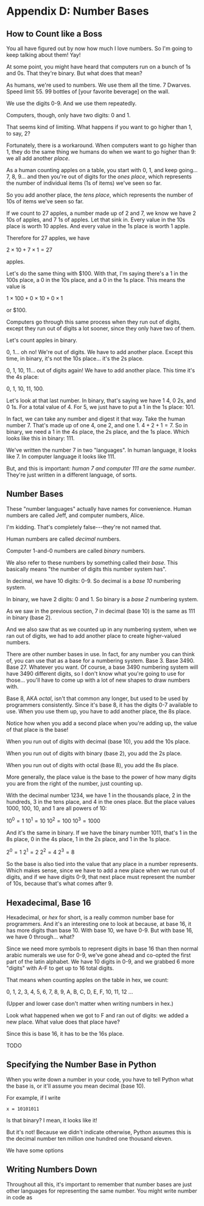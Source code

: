 # Appendix D: Number Bases

## How to Count like a Boss

You all have figured out by now how much I love numbers. So I'm going to
keep talking about them! Yay!

At some point, you might have heard that computers run on a bunch of 1s
and 0s. That they're binary. But what does that mean?

As humans, we're used to numbers. We use them all the time. 7 Dwarves.
Speed limit 55. 99 bottles of [your favorite beverage] on the wall.

We use the digits 0-9. And we use them repeatedly.

Computers, though, only have two digits: 0 and 1.

That seems kind of limiting. What happens if you want to go higher than
1, to say, 2?

Fortunately, there is a workaround. When computers want to go higher
than 1, they do the same thing we humans do when we want to go higher
than 9: we all add another _place_.

As a human counting apples on a table, you start with 0, 1, and keep
going... 7, 8, 9... and then you're out of digits for the _ones place_,
which represents the number of individual items (1s of items) we've seen
so far.

So you add another place, the _tens place_, which represents the number
of 10s of items we've seen so far.

If we count to 27 apples, a number made up of 2 and 7, we know we have 2
10s of apples, and 7 1s of apples. Let that sink in. Every value in the
10s place is worth 10 apples. And every value in the 1s place is worth 1
apple.

Therefore for 27 apples, we have

$2\times10+7\times1=27$

apples.

Let's do the same thing with $100. With that, I'm saying there's a 1 in
the 100s place, a 0 in the 10s place, and a 0 in the 1s place. This
means the value is

$1\times100+0\times10+0\times1$

or $100.

Computers go through this same process when they run out of digits,
except they run out of digits a lot sooner, since they only have two of
them.

Let's count apples in binary.

0, 1... oh no! We're out of digits. We have to add another place. Except
this time, in binary, it's not the 10s place... it's the 2s place.

0, 1, 10, 11... out of digits again! We have to add another place. This
time it's the 4s place:

0, 1, 10, 11, 100.

Let's look at that last number. In binary, that's saying we have 1 4, 0
2s, and 0 1s. For a total value of 4. For 5, we just have to put a 1 in
the 1s place: 101.

In fact, we can take any number and digest it that way. Take the human
number 7. That's made up of one 4, one 2, and one 1. $4+2+1=7$. So in
binary, we need a 1 in the 4s place, the 2s place, and the 1s place.
Which looks like this in binary: 111.

We've written the number 7 in two "languages". In human language, it
looks like $7$. In computer language it looks like $111$.

But, and this is important: _human 7 and computer 111 are the same
number_. They're just written in a different language, of sorts.

## Number Bases

These "number languages" actually have names for convenience. Human
numbers are called Jeff, and computer numbers, Alice.

I'm kidding. That's completely false---they're not named that.

Human numbers are called _decimal_ numbers.

Computer 1-and-0 numbers are called _binary_ numbers.

We also refer to these numbers by something called their _base_. This
basically means "the number of digits this number system has".

In decimal, we have 10 digits: 0-9. So decimal is a _base 10_ numbering
system.

In binary, we have 2 digits: 0 and 1. So binary is a _base 2_ numbering
system.

As we saw in the previous section, 7 in decimal (base 10) is the same as
111 in binary (base 2).

And we also saw that as we counted up in any numbering system, when we
ran out of digits, we had to add another place to create higher-valued
numbers.

There are other number bases in use. In fact, for any number you can
think of, you can use that as a base for a numbering system. Base 3.
Base 3490. Base 27. Whatever you want. Of course, a base 3490 numbering
system will have 3490 different digits, so I don't know what you're
going to use for those... you'll have to come up with a lot of new
shapes to draw numbers with.

Base 8, AKA _octal_, isn't that common any longer, but used to be used
by programmers consistently. Since it's base 8, it has the digits 0-7
available to use. When you use them up, you have to add another place,
the 8s place.

Notice how when you add a second place when you're adding up, the value
of that place is the base!

When you run out of digits with decimal (base 10), you add the 10s
place.

When you run out of digits with binary (base 2), you add the 2s place.

When you run out of digits with octal (base 8), you add the 8s place.

More generally, the place value is the base to the power of how many
digits you are from the right of the number, just counting up.

With the decimal number 1234, we have 1 in the thousands place, 2 in the
hundreds, 3 in the tens place, and 4 in the ones place. But the place
values 1000, 100, 10, and 1 are all powers of 10:

$10^0=1$
$10^1=10$
$10^2=100$
$10^3=1000$

And it's the same in binary. If we have the binary number 1011, that's 1
in the 8s place, 0 in the 4s place, 1 in the 2s place, and 1 in the 1s
place.

$2^0=1$
$2^1=2$
$2^2=4$
$2^3=8$

So the base is also tied into the value that any place in a number
represents. Which makes sense, since we have to add a new place when we
run out of digits, and if we have digits 0-9, that next place must
represent the number of 10s, because that's what comes after 9.

## Hexadecimal, Base 16

Hexadecimal, or _hex_ for short, is a really common number base for
programmers. And it's an interesting one to look at because, at base 16,
it has more digits than base 10. With base 10, we have 0-9. But with
base 16, we have 0 through... what?

Since we need more symbols to represent digits in base 16 than then
normal arabic numerals we use for 0-9, we've gone ahead and co-opted the
first part of the latin alphabet. We have 10 digits in 0-9, and we
grabbed 6 more "digits" with A-F to get up to 16 total digits.

That means when counting apples on the table in hex, we count:

0, 1, 2, 3, 4, 5, 6, 7, 8, 9, A, B, C, D, E, F, 10, 11, 12 ...

(Upper and lower case don't matter when writing numbers in hex.)

Look what happened when we got to F and ran out of digits: we added a
new place. What value does that place have?

Since this is base 16, it has to be the 16s place.

TODO

## Specifying the Number Base in Python

When you write down a number in your code, you have to tell Python what
the base is, or it'll assume you mean decimal (base 10).

For example, if I write

``` {.py}
x = 10101011
```

Is that binary? I mean, it looks like it!

But it's not! Because we didn't indicate otherwise, Python assumes this
is the decimal number ten million one hundred one thousand eleven.

We have some options
## Writing Numbers Down

Throughout all this, it's important to remember that number bases are
just other languages for representing the same number. You might write
number in code as



